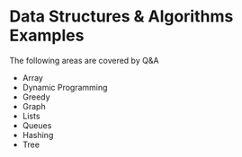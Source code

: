 # Data Structures & Algorithms Examples
The following areas are covered by Q&A
* Array
* Dynamic Programming
* Greedy
* Graph
* Lists
* Queues
* Hashing
* Tree

